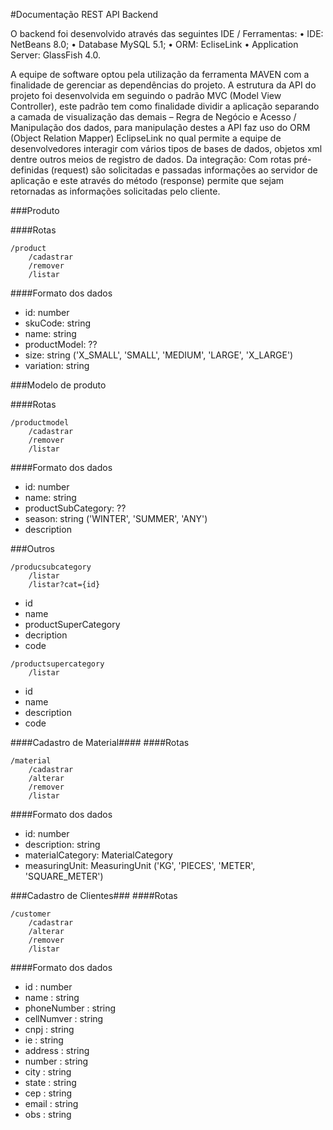 
#Documentação REST API Backend

O backend foi desenvolvido através das seguintes IDE / Ferramentas:
•	IDE: NetBeans 8.0;
•	Database MySQL 5.1;
•	ORM: EcliseLink
•	Application Server: GlassFish 4.0.

A equipe de software optou pela utilização da ferramenta MAVEN com a finalidade de
gerenciar as dependências do projeto.
A estrutura da API do projeto foi desenvolvida em seguindo o padrão MVC
(Model View Controller), este padrão tem como finalidade dividir a aplicação
separando a camada de visualização das demais – Regra de Negócio e Acesso / Manipulação dos dados,
para manipulação destes a API faz uso do ORM  (Object Relation Mapper) EclipseLink no qual
permite a equipe de desenvolvedores interagir com vários tipos de bases de dados,
objetos xml dentre outros meios de registro de dados.
Da integração: Com rotas pré-definidas (request) são solicitadas e passadas
informações ao servidor de aplicação e este através do método (response)
permite que sejam retornadas as informações solicitadas pelo cliente.

###Produto

####Rotas
```
/product
	/cadastrar
	/remover
	/listar
```
####Formato dos dados

-	id: number
-	skuCode: string
-	name: string
-	productModel: ??
-	size: string ('X_SMALL', 'SMALL', 'MEDIUM', 'LARGE', 'X_LARGE')
-	variation: string

###Modelo de produto

####Rotas
```
/productmodel
	/cadastrar
	/remover
	/listar
```
####Formato dos dados

-	id: number
-	name: string
-	productSubCategory: ??
-	season: string ('WINTER', 'SUMMER', 'ANY')
-	description

###Outros
```
/producsubcategory
	/listar
	/listar?cat={id}
```

-	id
-	name
-	productSuperCategory
-	decription
-	code

```
/productsupercategory
	/listar
```

-	id
-	name
-	description
-	code

####Cadastro de Material####
####Rotas
```
/material
	/cadastrar
	/alterar
	/remover
	/listar
```
####Formato dos dados

-	id: number
-	description: string
-	materialCategory: MaterialCategory
-	measuringUnit: MeasuringUnit ('KG', 'PIECES', 'METER', 'SQUARE_METER')

###Cadastro de Clientes###
####Rotas
```
/customer
	/cadastrar
	/alterar
	/remover
	/listar
```
####Formato dos dados

-	id  	    : number
-	name	    : string
-	phoneNumber : string
-	cellNumver  : string
-	cnpj 	    : string
-	ie   	    : string
-	address     : string
-	number      : string
-	city	    : string
-	state       : string
-	cep         : string
-	email	    : string
-	obs	    : string

